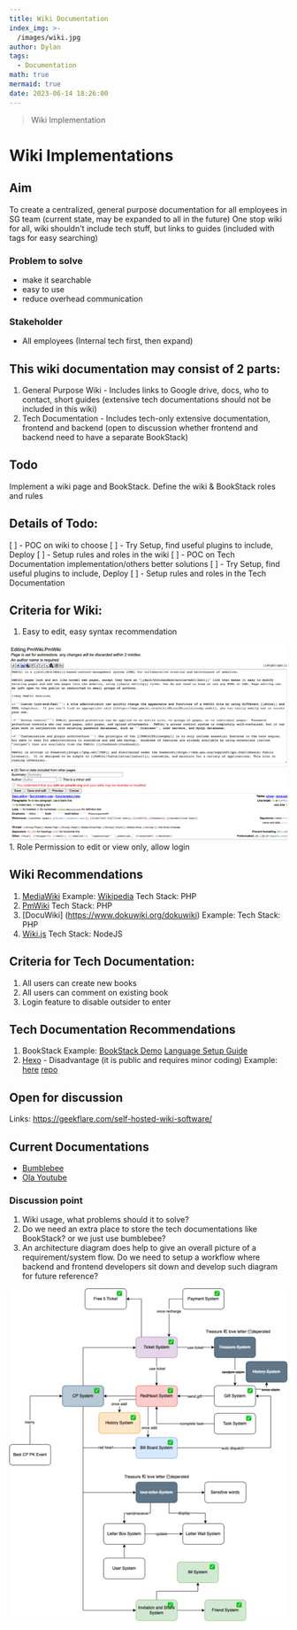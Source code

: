 ```yaml
---
title: Wiki Documentation
index_img: >-
  /images/wiki.jpg
author: Dylan
tags:
  - Documentation
math: true
mermaid: true
date: 2023-06-14 18:26:00
---
```

>Wiki Implementation

<!-- more -->
# Wiki Implementations
## Aim 
To create a centralized, general purpose documentation for all employees in SG team (current state, may be expanded to all in the future)
One stop wiki for all, wiki shouldn't include tech stuff, but links to guides (included with tags for easy searching)
### Problem to solve 
- make it searchable
- easy to use
- reduce overhead communication

### Stakeholder
- All employees (Internal tech first, then expand)

## This wiki documentation may consist of 2 parts:
1. General Purpose Wiki - Includes links to Google drive, docs, who to contact, short guides (extensive tech documentations should not be included in this wiki)
2. Tech Documentation - Includes tech-only extensive documentation, frontend and backend (open to discussion whether frontend and backend need to have a separate BookStack)
  
## Todo
Implement a wiki page and BookStack. Define the wiki & BookStack roles and rules

## Details of Todo:
[ ] - POC on wiki to choose
[ ] - Try Setup, find useful plugins to include, Deploy
[ ] - Setup rules and roles in the wiki
[ ] - POC on Tech Documentation implementation/others better solutions
[ ] - Try Setup, find useful plugins to include, Deploy
[ ] - Setup rules and roles in the Tech Documentation

## Criteria for Wiki:
1. Easy to edit, easy syntax recommendation
<img src="./../../images/pm_wiki_edit_1.png" />
<img src="./../../images/pm_wiki_edit_2.png" />
1. Role Permission to edit or view only, allow login

## Wiki Recommendations
1. [MediaWiki](https://www.mediawiki.org/wiki/MediaWiki)
Example: [Wikipedia](https://www.wikipedia.org/)
Tech Stack: PHP
2. [PmWiki](https://www.pmwiki.org/wiki/PmWiki/PmWiki)
Tech Stack: PHP
3. [DocuWiki] (https://www.dokuwiki.org/dokuwiki)
Example: 
Tech Stack: PHP
4. [Wiki.js](https://docs.requarks.io/install/config)
Tech Stack: NodeJS


## Criteria for Tech Documentation:
1. All users can create new books
2. All users can comment on existing book
3. Login feature to disable outsider to enter
   
## Tech Documentation Recommendations
1. BookStack
Example: [BookStack Demo](https://demo.bookstackapp.com/)
[Language Setup Guide](https://www.bookstackapp.com/docs/admin/language-config/)
1. [Hexo](https://hexo.io/) - Disadvantage (it is public and requires minor coding)
Example: [here](https://dylansalim-ola.github.io/tech-documentation/)
[repo](https://github.com/dylansalim-ola/tech-documentation/)

## Open for discussion
Links:
https://geekflare.com/self-hosted-wiki-software/


## Current Documentations
- [Bumblebee](https://github.com/olachat/bumblebee/blob/main/docs/code_review_guideline/01.General_Guides.md) 
- [Ola Youtube](https://www.youtube.com/playlist?list=PLoPO3cY_SOHn5Y207wg-CGAhPL9457r_E)

### Discussion point
1. Wiki usage, what problems should it to solve?
2. Do we need an extra place to store the tech documentations like BookStack? or we just use bumblebee?
3. An architecture diagram does help to give an overall picture of a requirement/system flow. Do we need to setup a workflow where backend and frontend developers sit down and develop such diagram for future reference?

<img src="./../../images/architecture_diagram.png" />